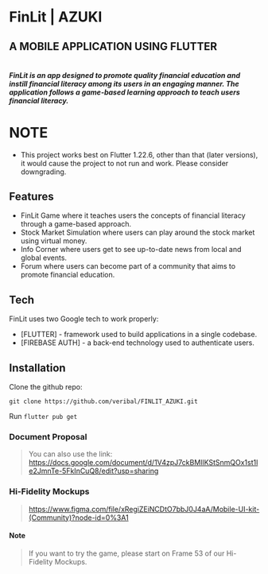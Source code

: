 # FinLit | AZUKI
## A MOBILE APPLICATION USING FLUTTER

``` ==========================
```

##### FinLit is an app designed to promote quality financial education and instill financial literacy among its users in an engaging manner. The application follows a game-based learning approach to teach users financial literacy.

# NOTE
- This project works best on Flutter 1.22.6, other than that (later versions), it would cause the project to not run and work. Please consider downgrading.


## Features

- FinLit Game where it teaches users the concepts of financial literacy through a game-based approach.
- Stock Market Simulation where users can play around the stock market using virtual money.
- Info Corner where users get to see up-to-date news from local and global events.
- Forum where users can become part of a community that aims to promote financial education.

## Tech

FinLit uses two Google tech to work properly:

- [FLUTTER] - framework used to build applications in a single codebase.
- [FIREBASE AUTH] - a back-end technology used to authenticate users.

## Installation

Clone the github repo: 
```
git clone https://github.com/veribal/FINLIT_AZUKI.git
```

Run ```flutter pub get```


### Document Proposal
> You can also use the link: https://docs.google.com/document/d/1V4zpJ7ckBMIlKStSnmQOx1st1le2JmnTe-5FkInCuQ8/edit?usp=sharing


### Hi-Fidelity Mockups
> https://www.figma.com/file/xRegiZEiNCDtO7bbJ0J4aA/Mobile-UI-kit-(Community)?node-id=0%3A1
#### Note
> If you want to try the game, please start on Frame 53 of our Hi-Fidelity Mockups.
 

